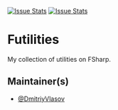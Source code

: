 [![Issue Stats](http://issuestats.com/github/DmitriyVlasov/Incubator.FSharp/badge/issue)](http://issuestats.com/github/DmitriyVlasov/Incubator.FSharp)
[![Issue Stats](http://issuestats.com/github/DmitriyVlasov/Incubator.FSharp/badge/pr)](http://issuestats.com/github/DmitriyVlasov/Incubator.FSharp)

# Futilities
My collection of utilities on FSharp.

## Maintainer(s)

- [@DmitriyVlasov](https://github.com/DmitriyVlasov)